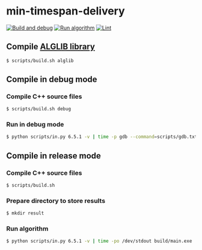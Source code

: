 # min-timespan-delivery

[![Build and debug](https://github.com/Serious-senpai/soict-2024/actions/workflows/tests.yml/badge.svg)](https://github.com/Serious-senpai/soict-2024/actions/workflows/tests.yml)
[![Run algorithm](https://github.com/Serious-senpai/soict-2024/actions/workflows/solve.yml/badge.svg)](https://github.com/Serious-senpai/soict-2024/actions/workflows/solve.yml)
[![Lint](https://github.com/Serious-senpai/soict-2024/actions/workflows/lint.yml/badge.svg)](https://github.com/Serious-senpai/soict-2024/actions/workflows/lint.yml)

## Compile [ALGLIB library](https://www.alglib.net)
```bash
$ scripts/build.sh alglib
```

## Compile in debug mode
### Compile C++ source files
```bash
$ scripts/build.sh debug
```

### Run in debug mode
```bash
$ python scripts/in.py 6.5.1 -v | time -p gdb --command=scripts/gdb.txt --return-child-result build/main.exe
```

## Compile in release mode
### Compile C++ source files
```bash
$ scripts/build.sh
```

### Prepare directory to store results
```bash
$ mkdir result
```

### Run algorithm
```bash
$ python scripts/in.py 6.5.1 -v | time -po /dev/stdout build/main.exe | python scripts/out.py 6.5.1
```
